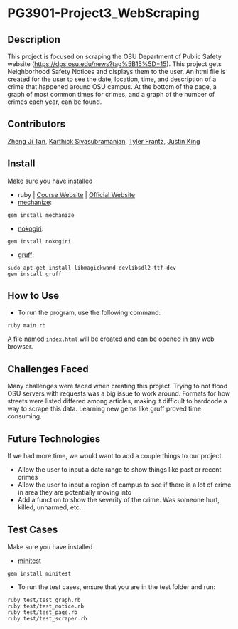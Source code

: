# PG3901-Project3_WebScraping

## Description
This project is focused on scraping the OSU Department of Public Safety website (https://dps.osu.edu/news?tag%5B15%5D=15). This project gets Neighborhood Safety Notices and displays them to the user. An html file is created for the user to see the date, location, time, and description of a crime that happened around OSU campus. At the bottom of the page, a graph of most common times for crimes, and a graph of the number of crimes each year, can be found. 

## Contributors
[Zheng Ji Tan](https://github.com/Just-ZJ), [Karthick Sivasubramanian](https://github.com/ksiva14), [Tyler Frantz](https://github.com/tylerfrantz), [Justin King](https://github.com/jking3019)

## Install
Make sure you have installed
- ruby | [Course Website](http://web.cse.ohio-state.edu/~giles.25/3901/resources/vm-install.html) | [Official Website](https://www.ruby-lang.org/en/documentation/installation/)
- [mechanize](https://www.rubydoc.info/gems/mechanize/Mechanize):
```
gem install mechanize
```

- [nokogiri](https://rubygems.org/gems/nokogiri):
```
gem install nokogiri
```

- [gruff](https://www.rubydoc.info/github/topfunky/gruff):
```
sudo apt-get install libmagickwand-devlibsdl2-ttf-dev
gem install gruff
```


## How to Use
  *  To run the program, use the following command:

    ruby main.rb

A file named `index.html` will be created and can be opened in any web browser.
 
## Challenges Faced
Many challenges were faced when creating this project. Trying to not flood OSU servers with requests was a big issue to work around. Formats for how streets were listed differed among articles, making it difficult to hardcode a way to scrape this data. Learning new gems like gruff proved time consuming. 

## Future Technologies
If we had more time, we would want to add a couple things to our project.
 * Allow the user to input a date range to show things like past or recent crimes
 * Allow the user to input a region of campus to see if there is a lot of crime in area they are potentially moving into
 * Add a function to show the severity of the crime. Was someone hurt, killed, unharmed, etc.. 

## Test Cases
Make sure you have installed
- [minitest](https://docs.ruby-lang.org/en/2.0.0/MiniTest.html#module-MiniTest-label-INSTALL-3A)
```
gem install minitest
```
  *  To run the test cases, ensure that you are in the test folder and run:

    ruby test/test_graph.rb 
    ruby test/test_notice.rb 
    ruby test/test_page.rb 
    ruby test/test_scraper.rb 

